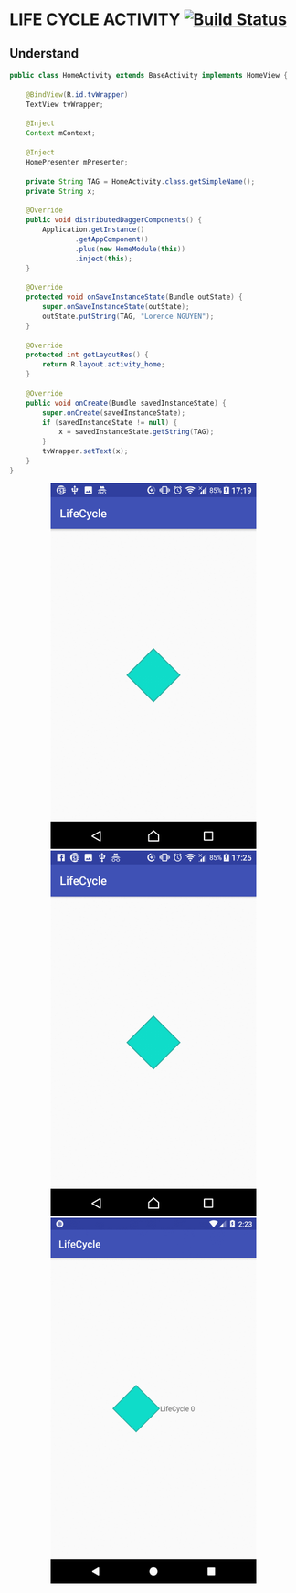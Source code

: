 # LIFE CYCLE ACTIVITY [![Build Status](https://travis-ci.org/nomensa/jquery.hide-show.svg)](https://travis-ci.org/nomensa/jquery.hide-show.svg?branch=master)
  
## Understand

```java
public class HomeActivity extends BaseActivity implements HomeView {

    @BindView(R.id.tvWrapper)
    TextView tvWrapper;

    @Inject
    Context mContext;

    @Inject
    HomePresenter mPresenter;

    private String TAG = HomeActivity.class.getSimpleName();
    private String x;

    @Override
    public void distributedDaggerComponents() {
        Application.getInstance()
                .getAppComponent()
                .plus(new HomeModule(this))
                .inject(this);
    }

    @Override
    protected void onSaveInstanceState(Bundle outState) {
        super.onSaveInstanceState(outState);
        outState.putString(TAG, "Lorence NGUYEN");
    }

    @Override
    protected int getLayoutRes() {
        return R.layout.activity_home;
    }

    @Override
    public void onCreate(Bundle savedInstanceState) {
        super.onCreate(savedInstanceState);
        if (savedInstanceState != null) {
            x = savedInstanceState.getString(TAG);
        }
        tvWrapper.setText(x);
    }
}
```
<p align="center">
  <img src = "https://github.com/danisluis6/Life-Cycle-Activity/blob/fill_ram/img/1.gif" width="360px" height="640px"/>
  <img src = "https://github.com/danisluis6/Life-Cycle-Activity/blob/fill_ram/img/2.gif" width="360px" height="640px"/>
  <img src = "https://github.com/danisluis6/Life-Cycle-Activity/blob/fill_ram/img/3.gif" width="360px" height="640px"/>
</p>
